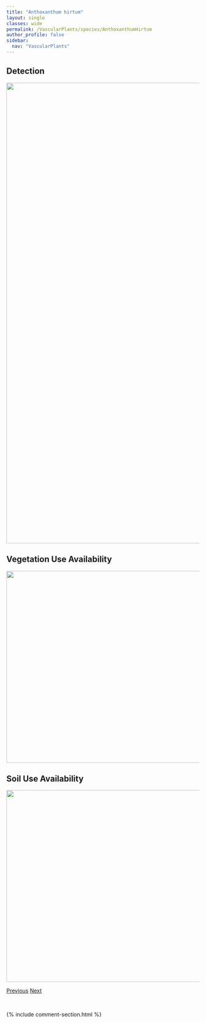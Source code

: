 ```yaml
---
title: "Anthoxanthum hirtum"
layout: single
classes: wide
permalink: /VascularPlants/species/AnthoxanthumHirtum
author_profile: false
sidebar:
  nav: "VascularPlants"
---
```


<h2>Detection</h2>

<a href="https://drive.google.com/uc?export=view&id=10PwhNOgFIgxNahEU6FKVcXPmHqTBgxXf">
<img src="https://drive.google.com/uc?export=view&id=10PwhNOgFIgxNahEU6FKVcXPmHqTBgxXf" height = "1200" width = "800">
</a>


<h2>Vegetation Use Availability</h2>

<a href="https://drive.google.com/uc?export=view&id=19ZmTuryfv0i0VlcplCv2mPwf4icQ9fW0">
<img src="https://drive.google.com/uc?export=view&id=19ZmTuryfv0i0VlcplCv2mPwf4icQ9fW0" height = "500" width = "1000">
</a>


<h2>Soil Use Availability</h2>

<a href="https://drive.google.com/uc?export=view&id=1GfFx9gWljUvsxhOQVeoRFTGLkIYBHARP">
<img src="https://drive.google.com/uc?export=view&id=1GfFx9gWljUvsxhOQVeoRFTGLkIYBHARP" height = "500" width = "1000">
</a>


<a href="/DevelopmentWebsite/VascularPlants/species/Anthoxanthum" class="pagination--pager" title="Anthoxanthum">Previous</a> <a href="/DevelopmentWebsite/VascularPlants/species/AnticleaElegans" class="pagination--pager" title="Anticlea elegans">Next</a>

<p>&nbsp;</p>

{% include comment-section.html %}
